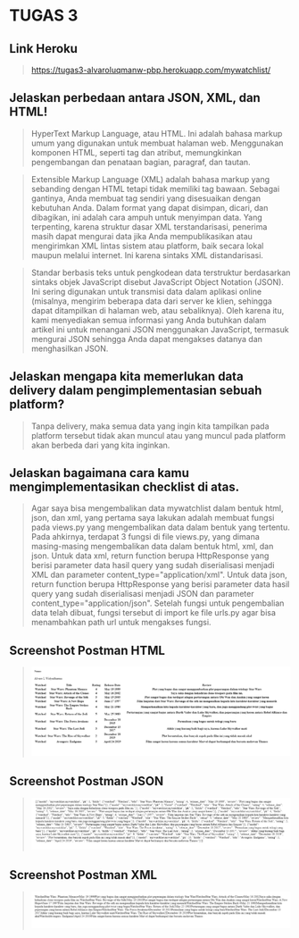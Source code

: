 # TUGAS 3

## Link Heroku
> https://tugas3-alvaroluqmanw-pbp.herokuapp.com/mywatchlist/

##  Jelaskan perbedaan antara JSON, XML, dan HTML!
> HyperText Markup Language, atau HTML. Ini adalah bahasa markup umum yang digunakan untuk membuat halaman web. 
Menggunakan komponen HTML, seperti tag dan atribut, memungkinkan pengembangan dan penataan bagian, paragraf, dan tautan.

> Extensible Markup Language (XML) adalah bahasa markup yang sebanding dengan HTML tetapi tidak memiliki tag bawaan. 
Sebagai gantinya, Anda membuat tag sendiri yang disesuaikan dengan kebutuhan Anda. 
Dalam format yang dapat disimpan, dicari, dan dibagikan, ini adalah cara ampuh untuk menyimpan data. 
Yang terpenting, karena struktur dasar XML terstandarisasi, penerima masih dapat mengurai data 
jika Anda mempublikasikan atau mengirimkan XML lintas sistem atau platform, baik secara lokal maupun melalui internet. Ini karena sintaks XML distandarisasi.

>Standar berbasis teks untuk pengkodean data terstruktur berdasarkan sintaks objek JavaScript disebut JavaScript Object Notation (JSON). 
Ini sering digunakan untuk transmisi data dalam aplikasi online 
(misalnya, mengirim beberapa data dari server ke klien, sehingga dapat ditampilkan di halaman web, atau sebaliknya). 
Oleh karena itu, kami menyediakan semua informasi yang Anda butuhkan dalam artikel ini untuk menangani JSON menggunakan JavaScript, 
termasuk mengurai JSON sehingga Anda dapat mengakses datanya dan menghasilkan JSON.

## Jelaskan mengapa kita memerlukan data delivery dalam pengimplementasian sebuah platform?
> Tanpa delivery, maka semua data yang ingin kita tampilkan pada platform tersebut tidak akan muncul atau yang muncul pada platform
akan berbeda dari yang kita inginkan.

## Jelaskan bagaimana cara kamu mengimplementasikan checklist di atas.
> Agar saya bisa mengembalikan data mywatchlist dalam bentuk html, json, dan xml, yang pertama saya lakukan adalah membuat fungsi pada views.py
yang mengembalikan data dalam bentuk yang tertentu. Pada ahkirnya, terdapat 3 fungsi di file views.py, yang dimana masing-masing mengembalikan data dalam
bentuk html, xml, dan json. Untuk data xml, return function berupa HttpResponse yang berisi parameter data hasil query yang sudah diserialisasi menjadi XML dan 
parameter content_type="application/xml". Untuk data json, return function berupa HttpResponse yang berisi parameter data hasil query yang sudah 
diserialisasi menjadi JSON dan parameter content_type="application/json".
Setelah fungsi untuk pengembalian data telah dibuat, fungsi tersebut di import ke file urls.py agar bisa menambahkan path url untuk 
mengakses fungsi. 

## Screenshot Postman HTML
> ![HTML](/mywatchlist/Screenshot/PBP_Tugas3_html.png?raw=true "Optional Title")
## Screenshot Postman JSON
> ![JSON](/mywatchlist/Screenshot/PBP_Tugas3_json.png?raw=true "Optional Title")
## Screenshot Postman XML
> ![XML](/mywatchlist/Screenshot/PBP_Tugas3_xml.png?raw=true "Optional Title")

